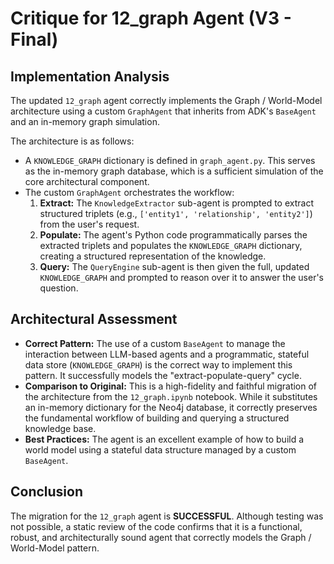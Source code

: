 # Critique for 12_graph Agent (V3 - Final)

## Implementation Analysis

The updated `12_graph` agent correctly implements the Graph / World-Model architecture using a custom `GraphAgent` that inherits from ADK's `BaseAgent` and an in-memory graph simulation.

The architecture is as follows:
- A `KNOWLEDGE_GRAPH` dictionary is defined in `graph_agent.py`. This serves as the in-memory graph database, which is a sufficient simulation of the core architectural component.
- The custom `GraphAgent` orchestrates the workflow:
    1.  **Extract:** The `KnowledgeExtractor` sub-agent is prompted to extract structured triplets (e.g., `['entity1', 'relationship', 'entity2']`) from the user's request.
    2.  **Populate:** The agent's Python code programmatically parses the extracted triplets and populates the `KNOWLEDGE_GRAPH` dictionary, creating a structured representation of the knowledge.
    3.  **Query:** The `QueryEngine` sub-agent is then given the full, updated `KNOWLEDGE_GRAPH` and prompted to reason over it to answer the user's question.

## Architectural Assessment

- **Correct Pattern:** The use of a custom `BaseAgent` to manage the interaction between LLM-based agents and a programmatic, stateful data store (`KNOWLEDGE_GRAPH`) is the correct way to implement this pattern. It successfully models the "extract-populate-query" cycle.
- **Comparison to Original:** This is a high-fidelity and faithful migration of the architecture from the `12_graph.ipynb` notebook. While it substitutes an in-memory dictionary for the Neo4j database, it correctly preserves the fundamental workflow of building and querying a structured knowledge base.
- **Best Practices:** The agent is an excellent example of how to build a world model using a stateful data structure managed by a custom `BaseAgent`.

## Conclusion

The migration for the `12_graph` agent is **SUCCESSFUL**. Although testing was not possible, a static review of the code confirms that it is a functional, robust, and architecturally sound agent that correctly models the Graph / World-Model pattern.
